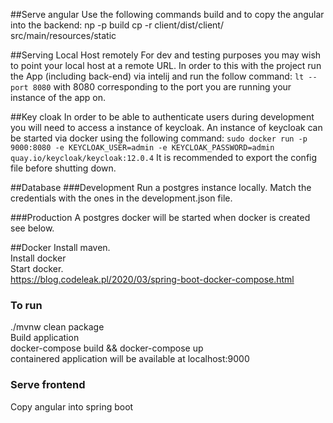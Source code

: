 

##Serve angular
Use the following commands build and to copy the angular into the backend:
np -p build
cp -r client/dist/client/ src/main/resources/static

##Serving Local Host remotely 
For dev and testing purposes you may wish to point your local host at a remote URL. 
In order to this with the project run the App (including back-end) via intelij and run the follow command: 
`lt --port 8080` with 8080 corresponding to the port you are running your instance of the  app on. 


##Key cloak
In order to be able to authenticate users during development you will need to access a instance of keycloak. 
An instance of keycloak can be started via docker using the following command: 
`sudo docker run -p 9000:8080 -e KEYCLOAK_USER=admin -e KEYCLOAK_PASSWORD=admin quay.io/keycloak/keycloak:12.0.4`
It is recommended to export the config file before shutting down. 

##Database
###Development
Run a postgres instance locally. Match the credentials with the ones in the development.json file. 

###Production 
A postgres docker will be started when docker is created see below. 

##Docker 
Install maven. \
Install docker\
Start docker. \
https://blog.codeleak.pl/2020/03/spring-boot-docker-compose.html

### To run 
./mvnw clean package \
Build application \
docker-compose build && docker-compose up \
containered application will be available at localhost:9000


### Serve frontend 
Copy angular into spring boot
